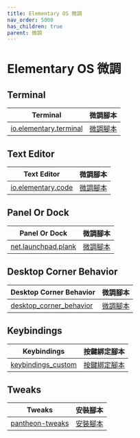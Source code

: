 ```yaml
---
title: Elementary OS 微調
nav_order: 5000
has_children: true
parent: 微調
---
```



# Elementary OS 微調


## Terminal

| Terminal | 微調腳本 |
| --- | --- |
| [io.elementary.terminal](https://samwhelp.github.io/note-about-elementary-os/read/adjustment/elementary/terminal.html) | [微調腳本](https://github.com/samwhelp/note-about-elementary-os/tree/gh-pages/_demo/adjustment/part-elementary/io.elementary.terminal) |



## Text Editor

| Text Editor | 微調腳本 |
| --- | --- |
| [io.elementary.code](https://samwhelp.github.io/note-about-elementary-os/read/adjustment/elementary/code.html) | [微調腳本](https://github.com/samwhelp/note-about-elementary-os/tree/gh-pages/_demo/adjustment/part-elementary/io.elementary.code) |


## Panel Or Dock

| Panel Or Dock | 微調腳本 |
| --- | --- |
| [net.launchpad.plank](https://samwhelp.github.io/note-about-elementary-os/read/adjustment/elementary/plank.html) | [微調腳本](https://github.com/samwhelp/note-about-elementary-os/tree/gh-pages/_demo/adjustment/part-elementary/plank) |


## Desktop Corner Behavior

| Desktop Corner Behavior | 微調腳本 |
| --- | --- |
| [desktop_corner_behavior](https://samwhelp.github.io/note-about-elementary-os/read/adjustment/elementary/desktop_corner_behavior.html) | [微調腳本](https://github.com/samwhelp/note-about-elementary-os/tree/gh-pages/_demo/adjustment/part-elementary/desktop_corner_behavior) |


## Keybindings

| Keybindings | 按鍵綁定腳本 |
| --- | --- |
| [keybindings_custom](https://samwhelp.github.io/note-about-elementary-os/read/adjustment/elementary/keybindings_custom.html) | [按鍵綁定腳本](https://github.com/samwhelp/note-about-elementary-os/tree/gh-pages/_demo/adjustment/part-elementary/keybindings_custom) |


## Tweaks

| Tweaks | 安裝腳本 |
| --- | --- |
| [pantheon-tweaks](https://samwhelp.github.io/note-about-elementary-os/read/adjustment/elementary/pantheon-tweaks.html) | [安裝腳本](https://github.com/samwhelp/note-about-elementary-os/tree/gh-pages/_demo/adjustment/part-elementary/pantheon-tweaks) |


